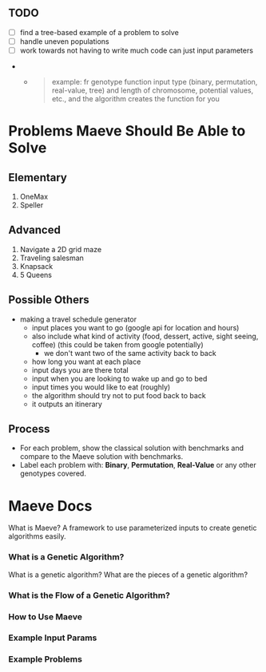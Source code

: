 ## TODO

-   [ ] find a tree-based example of a problem to solve
-   [ ] handle uneven populations
-   [ ] work towards not having to write much code can just input parameters

-   -   > example: fr genotype function input type (binary, permutation, real-value, tree) and length of chromosome, potential values, etc., and the algorithm creates the function for you

# Problems Maeve Should Be Able to Solve

## Elementary

1. OneMax
2. Speller

## Advanced

1. Navigate a 2D grid maze
2. Traveling salesman
3. Knapsack
4. 5 Queens

## Possible Others

-   making a travel schedule generator
    -   input places you want to go (google api for location and hours)
    -   also include what kind of activity (food, dessert, active, sight seeing, coffee) (this could be taken from google potentially)
        -   we don't want two of the same activity back to back
    -   how long you want at each place
    -   input days you are there total
    -   input when you are looking to wake up and go to bed
    -   input times you would like to eat (roughly)
    -   the algorithm should try not to put food back to back
    -   it outputs an itinerary

## Process

-   For each problem, show the classical solution with benchmarks and compare to the Maeve solution with benchmarks.
-   Label each problem with: **Binary**, **Permutation**, **Real-Value** or any other genotypes covered.

# Maeve Docs

What is Maeve? A framework to use parameterized inputs to create genetic algorithms easily.

### What is a Genetic Algorithm?

What is a genetic algorithm?
What are the pieces of a genetic algorithm?

### What is the Flow of a Genetic Algorithm?

### How to Use Maeve

### Example Input Params

### Example Problems
